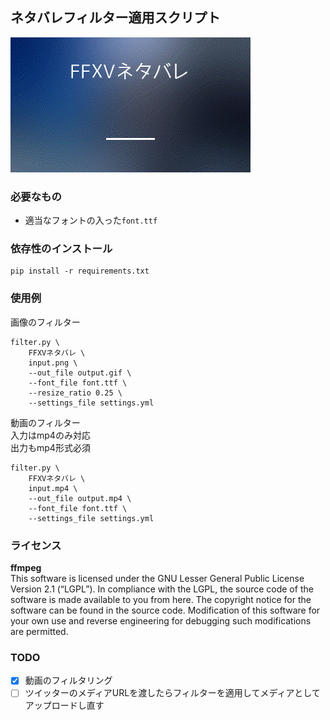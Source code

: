 ## ネタバレフィルター適用スクリプト
![](examples/output.gif)

### 必要なもの
- 適当なフォントの入った`font.ttf`

### 依存性のインストール
```
pip install -r requirements.txt
```

### 使用例
画像のフィルター  
```
filter.py \
    FFXVネタバレ \
    input.png \
    --out_file output.gif \
    --font_file font.ttf \
    --resize_ratio 0.25 \
    --settings_file settings.yml
```
動画のフィルター  
入力はmp4のみ対応  
出力もmp4形式必須  
```
filter.py \
    FFXVネタバレ \
    input.mp4 \
    --out_file output.mp4 \
    --font_file font.ttf \
    --settings_file settings.yml
```

### ライセンス

**ffmpeg**  
This software is licensed under the GNU Lesser General Public License Version 2.1 (“LGPL”). In compliance with the LGPL, the source code of the software is made available to you from here. The copyright notice for the software can be found in the source code. Modification of this software for your own use and reverse engineering for debugging such modifications are permitted.

### TODO
- [x] 動画のフィルタリング
- [ ] ツイッターのメディアURLを渡したらフィルターを適用してメディアとしてアップロードし直す
